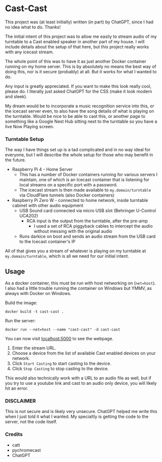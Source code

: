 # Cast-Cast

This project was (at least initially) written (in part) by ChatGPT, since I had no idea what to do. Thanks!

The initial intent of this project was to allow me easily to stream audio of my turntable to a Cast enabled speaker in another part of my house. I will include details about the setup of that here, but this project really works with any icecast stream.

The whole point of this was to have it as just another Docker container running on my home server. This is by absolutely no means the best way of doing this, nor is it secure (probably) at all. But it works for what I wanted to do. 

Any input is greatly appreciated. If you want to make this look really cool, please do. I literally just asked ChatGPT for the CSS (make it look modern and sleek).

My dream would be to incorporate a music recognition service into this, or the icecast server even, to also have the song details of what is playing on the turntable. Would be nice to be able to cast this, or another page to something like a Google Nest Hub sitting next to the turntable so you have a live Now Playing screen. 

### Turntable Setup

The way I have things set up is a tad complicated and in no way ideal for everyone, but I will describe the whole setup for those who may benefit in the future.

- Raspberry Pi 4 - Home Server
  - This has a number of Docker containers running for various servers I maintain, one of which is an Icecast container that is listening for local streams on a specific port with a password.
  - The icecast stream is then made available to `my.domain/turntable` via CloudFlare tunnels (also Docker containers)
- Raspberry Pi Zero W - connected to home network, inside turntable cabinet with other audio equipment
  - USB Sound card connected via micro USB slot (Behringer U-Control UCA202)
    - RCA input is the output from the turntable, after the pre-amp
      - I used a set of RCA piggyback cables to intercept the audio without messing with the original audio
  - Runs darkice on boot and sends an audio stream from the USB card to the Icecast container's IP

All of that gives you a stream of whatever is playing on my turntable at `my.domain/turntable`, which is all we need for our initial intent.

## Usage

As a docker container, this must be run with host networking on (`net=host`). I also had a little trouble running the container on Windows but YMMV, as always with Docker on Windows.

Build the image:
```docker
docker build -t cast-cast .
```

Run the server:
```docker
docker run --net=host --name "cast-cast" -d cast-cast
```

You can now visit [localhost:5000](http://localhost:5000) to see the webpage.

1. Enter the stream URL.
2. Choose a device from the list of available Cast enabled devices on your network.
3. Click `Start Casting` to start casting to the device.
4. Click `Stop Casting` to stop casting to the device.

This would also technically work with a URL to an audio file as well, but if you try to use a youtube link and cast to an audio only device, you will likely hit an error.


### DISCLAIMER

This is not secure and is likely very unsecure. ChatGPT helped me write this when I just told it what I wanted. My specialtly is getting the code to the server, not the code itself. 

### Credits

- catt
- pychromecast
- ChatGPT